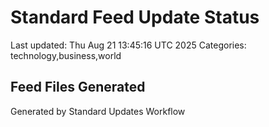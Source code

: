 # Standard Feed Update Status
Last updated: Thu Aug 21 13:45:16 UTC 2025
Categories: technology,business,world

## Feed Files Generated

Generated by Standard Updates Workflow
